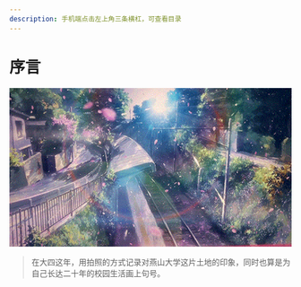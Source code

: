 ```yaml
---
description: 手机端点击左上角三条横杠，可查看目录
---
```


# 序言

![](.gitbook/assets/117.gif)

> 在大四这年，用拍照的方式记录对燕山大学这片土地的印象，同时也算是为自己长达二十年的校园生活画上句号。

